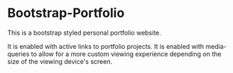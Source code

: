 # Bootstrap-Portfolio

This is a bootstrap styled personal portfolio website.

It is enabled with active links to portfolio projects. It is enabled with media-queries to allow for a more custom viewing experience
depending on the size of the viewing device's screen.
